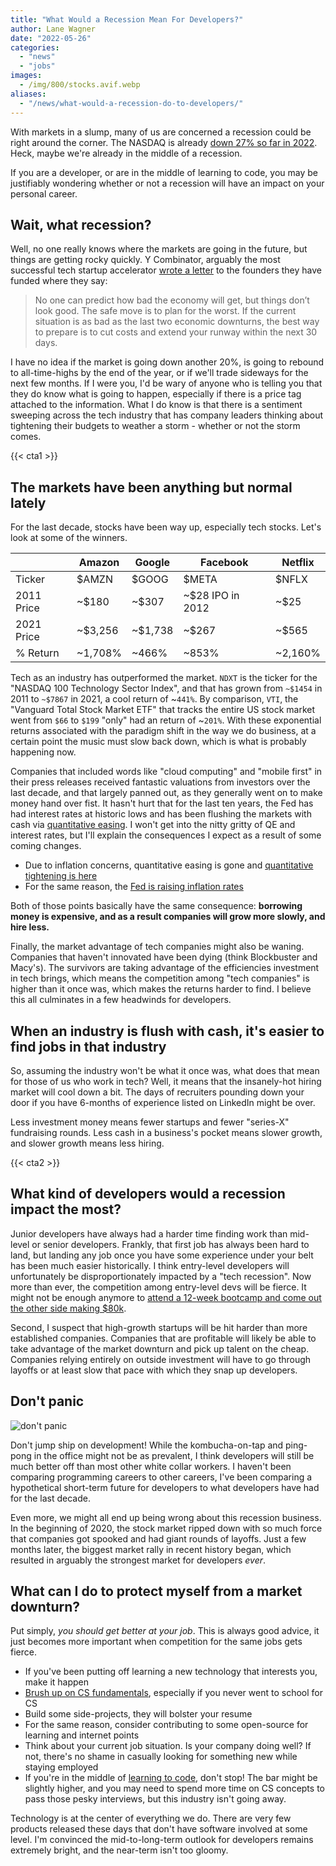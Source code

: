 ```yaml
---
title: "What Would a Recession Mean For Developers?"
author: Lane Wagner
date: "2022-05-26"
categories:
  - "news"
  - "jobs"
images:
  - /img/800/stocks.avif.webp
aliases:
  - "/news/what-would-a-recession-do-to-developers/"
---
```


With markets in a slump, many of us are concerned a recession could be right around the corner. The NASDAQ is already [down 27% so far in 2022](https://www.marketwatch.com/investing/index/comp). Heck, maybe we're already in the middle of a recession.

If you are a developer, or are in the middle of learning to code, you may be justifiably wondering whether or not a recession will have an impact on your personal career.

## Wait, what recession?

Well, no one really knows where the markets are going in the future, but things are getting rocky quickly. Y Combinator, arguably the most successful tech startup accelerator [wrote a letter](https://techcrunch.com/2022/05/19/yc-advises-founders-to-plan-for-the-worst/) to the founders they have funded where they say:

> No one can predict how bad the economy will get, but things don’t look good. The safe move is to plan for the worst. If the current situation is as bad as the last two economic downturns, the best way to prepare is to cut costs and extend your runway within the next 30 days.

I have no idea if the market is going down another 20%, is going to rebound to all-time-highs by the end of the year, or if we'll trade sideways for the next few months. If I were you, I'd be wary of anyone who is telling you that they do know what is going to happen, especially if there is a price tag attached to the information. What I do know is that there is a sentiment sweeping across the tech industry that has company leaders thinking about tightening their budgets to weather a storm - whether or not the storm comes.

{{< cta1 >}}

## The markets have been anything but normal lately

For the last decade, stocks have been way up, especially tech stocks. Let's look at some of the winners.

<div class="tablewrap">

|            | Amazon  | Google  | Facebook         | Netflix |
| ---------- | ------- | ------- | ---------------- | ------- |
| Ticker     | $AMZN   | $GOOG   | $META            | $NFLX   |
| 2011 Price | ~$180   | ~$307   | ~$28 IPO in 2012 | ~$25    |
| 2021 Price | ~$3,256 | ~$1,738 | ~$267            | ~$565   |
| % Return   | ~1,708% | ~466%   | ~853%            | ~2,160% |

</div>

Tech as an industry has outperformed the market. `NDXT` is the ticker for the "NASDAQ 100 Technology Sector Index", and that has grown from `~$1454` in 2011 to `~$7867` in 2021, a cool return of ~`441%`. By comparison, `VTI`, the "Vanguard Total Stock Market ETF" that tracks the entire US stock market went from `$66` to `$199` "only" had an return of ~`201%`. With these exponential returns associated with the paradigm shift in the way we do business, at a certain point the music must slow back down, which is what is probably happening now.

Companies that included words like "cloud computing" and "mobile first" in their press releases received fantastic valuations from investors over the last decade, and that largely panned out, as they generally went on to make money hand over fist. It hasn't hurt that for the last ten years, the Fed has had interest rates at historic lows and has been flushing the markets with cash via [quantitative easing](https://www.investopedia.com/terms/q/quantitative-easing.asp). I won't get into the nitty gritty of QE and interest rates, but I'll explain the consequences I expect as a result of some coming changes.

* Due to inflation concerns, quantitative easing is gone and [quantitative tightening is here](https://www.investopedia.com/quantitative-tightening-is-here-5270749#:~:text=For%20two%20years%20after%20the,to%20pivot%20toward%20slowing%20inflation.)
* For the same reason, the [Fed is raising inflation rates](https://www.usnews.com/news/economy/articles/2022-05-04/fed-raises-interest-rates-by-half-a-percent-in-aggressive-move-to-fight-inflation#:~:text=Home-,Fed%20Raises%20Interest%20Rates%20by%20Half%20a%20Percent%20in%20Aggressive,each%20month%2C%20starting%20in%20June.&text=May%204%2C%202022%2C%20at%202%3A14%20p.m.)

Both of those points basically have the same consequence: **borrowing money is expensive, and as a result companies will grow more slowly, and hire less.**

Finally, the market advantage of tech companies might also be waning. Companies that haven't innovated have been dying (think Blockbuster and Macy's). The survivors are taking advantage of the efficiencies investment in tech brings, which means the competition among "tech companies" is higher than it once was, which makes the returns harder to find. I believe this all culminates in a few headwinds for developers.

## When an industry is flush with cash, it's easier to find jobs in that industry

So, assuming the industry won't be what it once was, what does that mean for those of us who work in tech? Well, it means that the insanely-hot hiring market will cool down a bit. The days of recruiters pounding down your door if you have 6-months of experience listed on LinkedIn might be over.

Less investment money means fewer startups and fewer "series-X" fundraising rounds. Less cash in a business's pocket means slower growth, and slower growth means less hiring.

{{< cta2 >}}

## What kind of developers would a recession impact the most?

Junior developers have always had a harder time finding work than mid-level or senior developers. Frankly, that first job has always been hard to land, but landing any job once you have some experience under your belt has been much easier historically. I think entry-level developers will unfortunately be disproportionately impacted by a "tech recession". Now more than ever, the competition among entry-level devs will be fierce. It might not be enough anymore to [attend a 12-week bootcamp and come out the other side making $80k](/jobs/getting-a-job-after-coding-bootcamp-is-hard).

Second, I suspect that high-growth startups will be hit harder than more established companies. Companies that are profitable will likely be able to take advantage of the market downturn and pick up talent on the cheap. Companies relying entirely on outside investment will have to go through layoffs or at least slow that pace with which they snap up developers.

## Don't panic

![don't panic](/img/800/il_570xN.1869403913_4zhy.webp.webp)

Don't jump ship on development! While the kombucha-on-tap and ping-pong in the office might not be as prevalent, I think developers will still be much better off than most other white collar workers. I haven't been comparing programming careers to other careers, I've been comparing a hypothetical short-term future for developers to what developers have had for the last decade.

Even more, we might all end up being wrong about this recession business. In the beginning of 2020, the stock market ripped down with so much force that companies got spooked and had giant rounds of layoffs. Just a few months later, the biggest market rally in recent history began, which resulted in arguably the strongest market for developers *ever*.

## What can I do to protect myself from a market downturn?

Put simply, *you should get better at your job*. This is always good advice, it just becomes more important when competition for the same jobs gets fierce.

* If you've been putting off learning a new technology that interests you, make it happen
* [Brush up on CS fundamentals](/computer-science/comprehensive-guide-to-learn-computer-science-online/), especially if you never went to school for CS
* Build some side-projects, they will bolster your resume
* For the same reason, consider contributing to some open-source for learning and internet points
* Think about your current job situation. Is your company doing well? If not, there's no shame in casually looking for something new while staying employed
* If you're in the middle of [learning to code](https://boot.dev), don't stop! The bar might be slightly higher, and you may need to spend more time on CS concepts to pass those pesky interviews, but this industry isn't going away.

Technology is at the center of everything we do. There are very few products released these days that don't have software involved at some level. I'm convinced the mid-to-long-term outlook for developers remains extremely bright, and the near-term isn't too gloomy.
